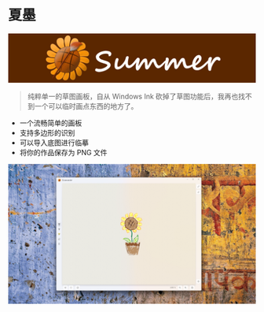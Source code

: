 # 夏墨
![title.png](Assets/banner.jpg)

> 纯粹单一的草图画板，自从 Windows Ink 砍掉了草图功能后，我再也找不到一个可以临时画点东西的地方了。

- 一个流畅简单的画板
- 支持多边形的识别
- 可以导入底图进行临摹
- 将你的作品保存为 PNG 文件

![screenshot.png](Assets/screenshot.png)
